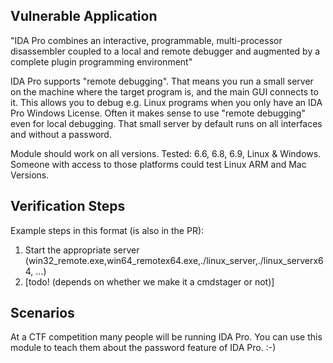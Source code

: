 ## Vulnerable Application

"IDA Pro combines an interactive, programmable, multi-processor
disassembler coupled to a local and remote debugger and augmented by a complete plugin
programming environment"

IDA Pro supports "remote debugging". 
That means you run a small server on the machine where the target program is, and the main GUI connects to it. This allows you to debug e.g. Linux programs when you only have an IDA Pro Windows License.
Often it makes sense to use "remote debugging" even for local debugging.
That small server by default runs on all interfaces and without a password.

Module should work on all versions.
Tested: 6.6, 6.8, 6.9, Linux & Windows.
Someone with access to those platforms could test Linux ARM and Mac Versions.

## Verification Steps

  Example steps in this format (is also in the PR):

  1. Start the appropriate server (win32_remote.exe,win64_remotex64.exe,./linux_server,./linux_serverx64, ...)
  2. [todo! (depends on whether we make it a cmdstager or not)]


## Scenarios

  At a CTF competition many people will be running IDA Pro.
  You can use this module to teach them about the password feature of IDA Pro. :-)
